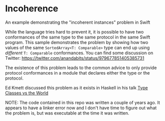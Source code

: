 # Incoherence
An example demonstrating the "incoherent instances" problem in Swift

While the language tries hard to prevent it, it is possible to have two conformances of the same type to the same protocol 
in the same Swift program.  This sample demonstrates the problem by showing how two values of the same `SortedArray<T: Comparable>`
type can end up using _different_ `T: Comparable` conformances.  You can find some discussion on Twitter: https://twitter.com/anandabits/status/979677851405385731

The existence of this problem leads to the common advice to only provide protocol conformances in a module that declares either
the type or the protocol.

Ed Kmett discussed this problem as it exists in Haskell in his talk [Type Classes vs the World](https://t.co/rzHuU1BjHK?amp=1)

NOTE: The code contained in this repo was written a couple of years ago.  It appears to have a linker error now and 
      I don't have time to figure out what the problem is, but was executable at the time it was written.
